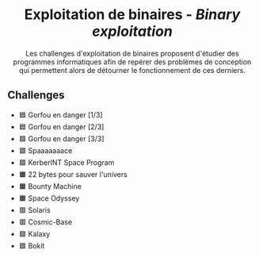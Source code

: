 <div align="center">
  <h1>Exploitation de binaires - <i>Binary exploitation</i></h1>
  <p>
    Les challenges d'exploitation de binaires proposent d'étudier des programmes informatiques afin de repérer des problèmes de conception qui permettent alors de détourner le fonctionnement de ces derniers.
  </p>
</div>

## Challenges
- 🟦 Gorfou en danger [1/3]
- 🟦 Gorfou en danger [2/3]
- 🟩 Gorfou en danger [3/3]
- 🟩 Spaaaaaaace
- 🟩 KerberINT Space Program
- 🟧 22 bytes pour sauver l'univers
- 🟧 Bounty Machine
- 🟧 Space Odyssey
- 🟥 Solaris
- 🟥 Cosmic-Base
- 🟪 Kalaxy
- 🟪 Bokit
